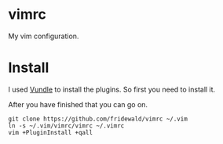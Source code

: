 # vimrc
My vim configuration.
# Install
I used [Vundle](http://github.com/VundleVim/Vundle.Vim) to install the plugins.
So first you need to install it.

After you have finished that you can go on.
```
git clone https://github.com/fridewald/vimrc ~/.vim
ln -s ~/.vim/vimrc/vimrc ~/.vimrc
vim +PluginInstall +qall
```
